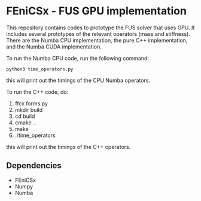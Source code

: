 # FEniCSx - FUS GPU implementation

This repository contains codes to prototype the FUS solver that uses GPU. It includes
several prototypes of the relevant operators (mass and stiffness). There are the 
Numba CPU implementation, the pure C++ implementation, and the Numba CUDA implementation.

To run the Numba CPU code, run the following command:

```python3 time_operators.py```

this will print out the timings of the CPU Numba operators.

To run the C++ code, do:

1. ffcx forms.py
2. mkdir build
3. cd build
4. cmake ..
5. make
6. ./time_operators

this will print out the timings of the C++ operators.

## Dependencies

* FEniCSx
* Numpy
* Numba
